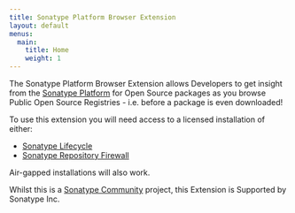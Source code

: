 ```yaml
---
title: Sonatype Platform Browser Extension
layout: default
menus:
  main:
    title: Home
    weight: 1
---
```


The Sonatype Platform Browser Extension allows Developers to get insight from the 
[Sonatype Platform](https://www.sonatype.com/products/software-supply-chain-management) 
for Open Source packages as you browse Public Open Source Registries - i.e. before a 
package is even downloaded!

To use this extension you will need access to a licensed installation of either:

-   [Sonatype Lifecycle](https://www.sonatype.com/products/open-source-security-dependency-management)
-   [Sonatype Repository Firewall](https://www.sonatype.com/products/sonatype-repository-firewall)

Air-gapped installations will also work.

Whilst this is a [Sonatype Community](https://contribute.sonatype.com) project, this Extension is Supported by Sonatype Inc.